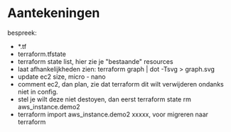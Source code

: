 # Aantekeningen

bespreek:

- *.tf
- terraform.tfstate
- terraform state list, hier zie je "bestaande" resources
- laat afhankelijkheden zien: terraform graph | dot -Tsvg > graph.svg 
- update ec2 size, micro - nano
- comment ec2, dan plan, zie dat terraform dit wilt verwijderen ondanks niet in config.
- stel je wilt deze niet destoyen, dan eerst terraform state rm aws_instance.demo2
- terraform import aws_instance.demo2 xxxxx, voor migreren naar terraform

